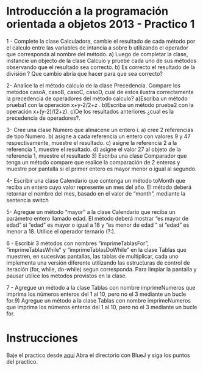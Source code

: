Introducción a la programación orientada a objetos 2013 - Practico 1
====================================================================

1 - Complete la clase  Calculadora, cambie el resultado de cada método por el calculo entre las variables de intancia  a sobre b utilizando el operador que corresponda al nombre del método. 
  a) Luego de completar la clase, instancie un objecto de la clase Calculo y pruebe cada uno de sus métodos observando que el resultado sea correcto.
  b) Es correcto el resultado de la división ? Que cambio abría que hacer para que sea correcto? 
  
2- Analice la el método calculo de la clase Precedencia. Compare los metodos casoA, casoB, casoC, casoD, cual de estos  ilustra correctamente la precedencia de operadores del método calculo?
  a)Escriba un método prueba1 con la operación x+y-2/2+z .
  b)Escriba un método prueba2 con la operación x+(y-2)/(2+z).
  c)De los resultados anteriores ¿cual es la precedencia de operadores?.
  
3- Cree una clase Numero que almacene un entero i.
    a) cree 2 referencias de tipo Numero.
    b) asigne a cada referencia un entero con valores 9 y 47 respectivamente, muestre el resultado.
    c) asigne la referencia 2 a la referencia 1, muestre el resultado.
    d) asigne el valor 27 al objeto de la referencia 1, muestre el resultado
    3) Escriba una clase Comparador que tenga un método compare que realice la comparación de 2 enteros y muestre por pantalla si el primer entero es mayor menor o igual al segundo.

4- Escribir una clase Calendario que contenga un método toMonth que reciba un entero  cuyo valor represente un mes del año. El método deberá retornar el nombre del mes, basado en el valor de “month”, mediante la sentencia switch
 
5- Agregue un método “mayor”  a la clase Calendario que reciba un parámetro entero llamado edad. El método deberá mostrar “es mayor de edad” si “edad” es mayor o igual a 18 y “es menor de edad ” si “edad” es menor a 18. Utilice el operador ternario (?:).

6 - Escribir 3 métodos con nombres “imprimeTablasFor”, ”imprimeTablasWhile” y “imprimeTablasDoWhile” en la clase Tablas que muestren, en sucesivas pantallas, las tablas de multiplicar, cada uno implementa una versión diferente utilizando las  estructuras de control de iteración (for, while, do-while) segun corresponda. Para limpiar la pantalla y pausar utilice los métodos provistos en la clase.
  
7 - Agregue un método a la clase Tablas con nombre imprimeNumeros que imprima los números enteros del 1 al 10, pero no el 3 mediante un bucle for.9) Agregue un método a la clase Tablas con nombre imprimeNumeros que imprima los números enteros del 1 al 10, pero no el 3 mediante un bucle for.

Instrucciones
=============

Baje el practico desde  [aquí](https://github.com/UNTDF-LabProg/OOP-tp1-2013/archive/master.zip)
Abra el directorio con BlueJ y siga los puntos del practico.
